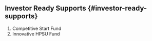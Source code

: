 ## Investor Ready Supports {#investor-ready-supports}

1.  Competitive Start Fund
2.  Innovative HPSU Fund